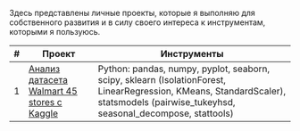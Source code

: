 Здесь представлены личные проекты, которые я выполняю для собственного развития и в силу своего интереса к инструментам, которыми я пользуюсь.  

| # | Проект | Инструменты |
| -- | -------- | ------------- |
| 1 | [Анализ датасета Walmart 45 stores с Kaggle](walmart_45_stores) | Python: pandas, numpy, pyplot, seaborn, scipy, sklearn (IsolationForest, LinearRegression, KMeans, StandardScaler), statsmodels (pairwise_tukeyhsd, seasonal_decompose, stattools) |
